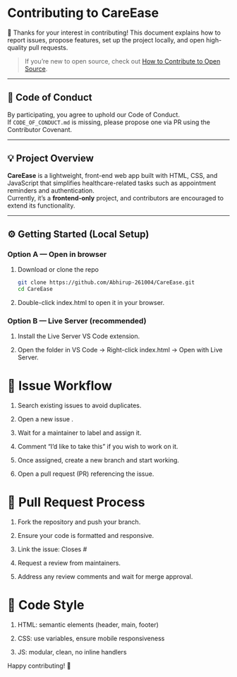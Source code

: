 # Contributing to CareEase

🎉 Thanks for your interest in contributing! This document explains how to report issues, propose features, set up the project locally, and open high-quality pull requests.

> If you’re new to open source, check out [How to Contribute to Open Source](https://opensource.guide/how-to-contribute/).

---

## 📜 Code of Conduct
By participating, you agree to uphold our Code of Conduct.  
If `CODE_OF_CONDUCT.md` is missing, please propose one via PR using the Contributor Covenant.

---

## 💡 Project Overview
**CareEase** is a lightweight, front-end web app built with HTML, CSS, and JavaScript that simplifies healthcare-related tasks such as appointment reminders and authentication.  
Currently, it’s a **frontend-only** project, and contributors are encouraged to extend its functionality.

---

## ⚙️ Getting Started (Local Setup)

### Option A — Open in browser
1. Download or clone the repo  
   ```bash
   git clone https://github.com/Abhirup-261004/CareEase.git
   cd CareEase
2. Double-click index.html to open it in your browser.

### Option B — Live Server (recommended)
1. Install the Live Server VS Code extension.

2. Open the folder in VS Code → Right-click index.html → Open with Live Server.

# 🧩 Issue Workflow

1. Search existing issues to avoid duplicates.

2. Open a new issue .

3. Wait for a maintainer to label and assign it.

4. Comment “I’d like to take this” if you wish to work on it.

5. Once assigned, create a new branch and start working.

6. Open a pull request (PR) referencing the issue.

# 🔄 Pull Request Process

1. Fork the repository and push your branch.

2. Ensure your code is formatted and responsive.

3. Link the issue:
Closes #<issue-number>

4. Request a review from maintainers.

5. Address any review comments and wait for merge approval.

# 🎨 Code Style

1. HTML: semantic elements (header, main, footer)

2. CSS: use variables, ensure mobile responsiveness

3. JS: modular, clean, no inline handlers

Happy contributing! 💚